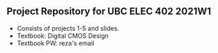 Project Repository for UBC ELEC 402 2021W1
----
- Consists of projects 1-5 and slides.
- Textbook: Digital CMOS Design
- Textbook PW: reza's email
